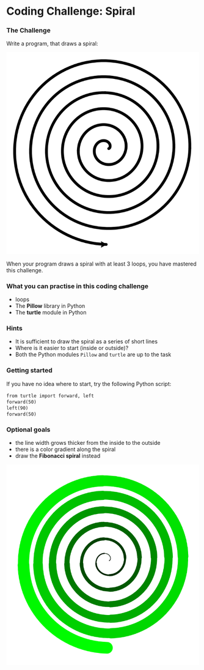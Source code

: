
# Coding Challenge: Spiral

### The Challenge

Write a program, that draws a spiral:

![spiral](images/spiral1.svg)

When your program draws a spiral with at least 3 loops, you have mastered this challenge.


### What you can practise in this coding challenge

* loops
* The **Pillow** library in Python
* The **turtle** module in Python

### Hints

* It is sufficient to draw the spiral as a series of short lines
* Where is it easier to start (inside or outside)?
* Both the Python modules `Pillow` and `turtle` are up to the task

### Getting started

If you have no idea where to start, try the following Python script:

    from turtle import forward, left
    forward(50)
    left(90)
    forward(50)

### Optional goals

* the line width grows thicker from the inside to the outside
* there is a color gradient along the spiral
* draw the **Fibonacci spiral** instead

![Spiral with width and color](images/spiral2.svg)

